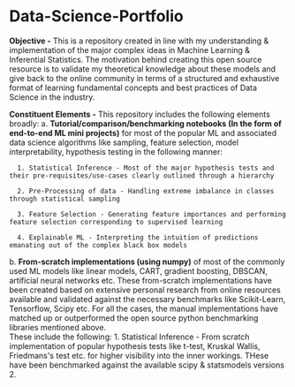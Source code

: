 # Data-Science-Portfolio
**Objective -** 
This is a repository created in line with my understanding &amp; implementation of the major complex ideas in Machine Learning &amp; Inferential Statistics. The motivation behind creating this open source resource is to validate my theoretical knowledge about these models and give back to the online community in terms of a structured and exhaustive format of learning fundamental concepts and best practices of Data Science in the industry.

**Constituent Elements -** 
This repository includes the following elements broadly:
a. **Tutorial/comparison/benchmarking notebooks (In the form of end-to-end ML mini projects)** for most of the popular ML and associated data science algorithms like sampling, feature selection, model interpretability, hypothesis testing in the following manner:

      1. Statistical Inference - Most of the major hypothesis tests and their pre-requisites/use-cases clearly outlined through a hierarchy
      
      2. Pre-Processing of data - Handling extreme imbalance in classes through statistical sampling
      
      3. Feature Selection - Generating feature importances and performing feature selection corresponding to supervised learning
      
      4. Explainable ML - Interpreting the intuition of predictions emanating out of the complex black box models 
      
b. **From-scratch implementations (using numpy)** of most of the commonly used ML models like linear models, CART, gradient boosting, DBSCAN, artificial neural networks etc. These from-scratch implementations have been created based on extensive personal research from online resources available and validated against the necessary benchmarks like Scikit-Learn, Tensorflow, Scipy etc. For all the cases, the manual implementations have matched up or outperformed the open source python benchmarking libraries mentioned above.   
These include the following:
      1. Statistical Inference - From scratch implementation of popular hypothesis tests like t-test, Kruskal Wallis, Friedmans's test etc. for higher visibility into the inner workings. THese have been benchmarked against the available scipy & statsmodels versions
      2. 






